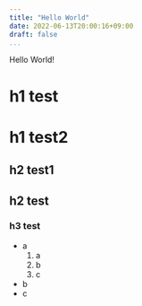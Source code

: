 ```yaml
---
title: "Hello World"
date: 2022-06-13T20:00:16+09:00
draft: false
...
```


Hello World!

h1 test
========

# h1 test2

h2 test1
--------

## h2 test

### h3 test

* a
    1. a
    2. b
    3. c
* b
* c
